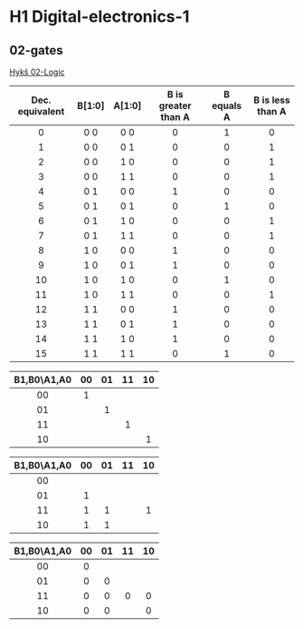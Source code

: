 # H1 Digital-electronics-1 
## 02-gates
[Hykš 02-Logic](https://www.edaplayground.com/x/kUqX)


| **Dec. equivalent** | **B[1:0]** | **A[1:0]** | **B is greater than A** | **B equals A** | **B is less than A** |
| :-: | :-: | :-: | :-: | :-: | :-: |
| 0 | 0 0 | 0 0 | 0 | 1 | 0 |
| 1 | 0 0 | 0 1 | 0 | 0 | 1 |
| 2 | 0 0 | 1 0 | 0 | 0 | 1 |
| 3 | 0 0 | 1 1 | 0 | 0 | 1 |
| 4 | 0 1 | 0 0 | 1 | 0 | 0 |
| 5 | 0 1 | 0 1 | 0 | 1 | 0 |
| 6 | 0 1 | 1 0 | 0 | 0 | 1 |
| 7 | 0 1 | 1 1 | 0 | 0 | 1 |
| 8 | 1 0 | 0 0 | 1 | 0 | 0 |
| 9 | 1 0 | 0 1 | 1 | 0 | 0 |
| 10 | 1 0 | 1 0 | 0 | 1 | 0 |
| 11 | 1 0 | 1 1 | 0 | 0 | 1 |
| 12 | 1 1 | 0 0 | 1 | 0 | 0 |
| 13 | 1 1 | 0 1 | 1 | 0 | 0 |
| 14 | 1 1 | 1 0 | 1 | 0 | 0 |
| 15 | 1 1 | 1 1 | 0 | 1 | 0 |

| **B1,B0\A1,A0** | **00** | **01** | **11** | **10** |
| :-: | :-: | :-: | :-: | :-: |
| 00 | 1 |  |  |  |
| 01 |  | 1 |  |  |
| 11 |  |  | 1 |  |
| 10 |  |  |  | 1 |

| **B1,B0\A1,A0** | **00** | **01** | **11** | **10** |
| :-: | :-: | :-: | :-: | :-: |
| 00 |  |  |  |  |
| 01 | 1 |  |  |  |
| 11 | 1 | 1 |  | 1 |
| 10 | 1 | 1 |  |  |

| **B1,B0\A1,A0** | **00** | **01** | **11** | **10** |
| :-: | :-: | :-: | :-: | :-: |
| 00 | 0 |  |  |  |
| 01 | 0 | 0 |  |  |
| 11 | 0 | 0 | 0 | 0 |
| 10 | 0 | 0 |  | 0 |


